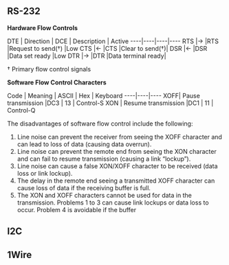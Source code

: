 
## RS-232

__Hardware Flow Controls__

DTE | Direction | DCE | Description | Active
----|----|----|----
RTS |→ |RTS |Request to send(†) |Low
CTS |← |CTS |Clear to send(†)|
DSR |← |DSR |Data set ready |Low
DTR |→ |DTR |Data terminal ready|

† Primary flow control signals

__Software Flow Control Characters__

Code | Meaning | ASCII | Hex | Keyboard
----|----|----
XOFF| Pause transmission |DC3 | 13 | Control-S
XON | Resume transmission |DC1 | 11 | Control-Q

The disadvantages of software flow control include the following:
1. Line noise can prevent the receiver from seeing the XOFF character and can lead to loss of
data (causing data overrun).
2. Line noise can prevent the remote end from seeing the XON character and can fail to
resume transmission (causing a link “lockup”).
3. Line noise can cause a false XON/XOFF character to be received (data loss or link lockup).
4. The delay in the remote end seeing a transmitted XOFF character can cause loss of data if
the receiving buffer is full.
5. The XON and XOFF characters cannot be used for data in the transmission.
Problems 1 to 3 can cause link lockups or data loss to occur. Problem 4 is avoidable if the buffer

## I2C

## 1Wire
